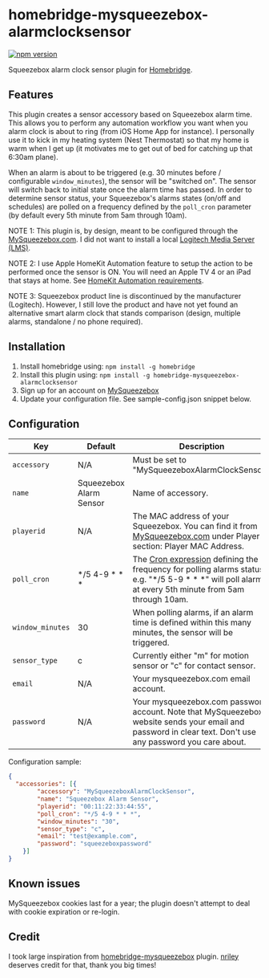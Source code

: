 # homebridge-mysqueezebox-alarmclocksensor

[![npm version](https://badge.fury.io/js/homebridge-mysqueezebox-alarmclocksensor.svg)](https://badge.fury.io/js/homebridge-mysqueezebox-alarmclocksensor)

Squeezebox alarm clock sensor plugin for [Homebridge](https://github.com/nfarina/homebridge).

## Features

This plugin creates a sensor accessory based on Squeezebox alarm time. This allows you to perform any automation workflow you want when you alarm clock is about to ring (from iOS Home App for instance). I personally use it to kick in my heating system (Nest Thermostat) so that my home is warm when I get up (it motivates me to get out of bed for catching up that 6:30am plane).

When an alarm is about to be triggered (e.g. 30 minutes before / configurable `window_minutes`), the sensor will be "switched on". The sensor will switch back to initial state once the alarm time has passed. 
In order to determine sensor status, your Squeezebox's alarms states (on/off and schedules) are polled on a frequency defined by the `poll_cron` parameter (by default every 5th minute from 5am through 10am).

NOTE 1: This plugin is, by design, meant to be configured through the [MySqueezebox.com](http://mysqueezebox.com). I did not want to install a local [Logitech Media Server (LMS)](https://en.wikipedia.org/wiki/Logitech_Media_Server).

NOTE 2: I use Apple HomeKit Automation feature to setup the action to be performed once the sensor is ON. You will need an Apple TV 4 or an iPad that stays at home. See [HomeKit Automation requirements](https://support.apple.com/en-us/HT207057).

NOTE 3: Squeezebox product line is discontinued by the manufacturer (Logitech). However, I still love the product and have not yet found an alternative smart alarm clock that stands comparison (design, multiple alarms, standalone / no phone required).

## Installation

1. Install homebridge using: `npm install -g homebridge`
2. Install this plugin using: `npm install -g homebridge-mysqueezebox-alarmclocksensor`
3. Sign up for an account on [MySqueezebox](http://mysqueezebox.com/)
4. Update your configuration file. See sample-config.json snippet below.

## Configuration

| Key | Default | Description |
| --- | --- | --- |
| `accessory` | N/A | Must be set to "MySqueezeboxAlarmClockSensor".|
| `name	` | Squeezebox Alarm Sensor | Name of accessory.|
| `playerid` | N/A | The MAC address of your Squeezebox. You can find it from [MySqueezebox.com](http://mysqueezebox.com) under Player section: Player MAC Address.|
| `poll_cron` | */5 4-9 * * * | The [Cron expression](https://www.npmjs.com/package/node-cron#cron-syntax) defining the frequency for polling alarms status. e.g. "*/5 5-9 * * *" will poll alarms at every 5th minute from 5am through 10am.|
| `window_minutes` | 30 | When polling alarms, if an alarm time is defined within this many minutes, the sensor will be triggered. |
| `sensor_type` | c | Currently either "m" for motion sensor or "c" for contact sensor.|
| `email` | N/A | Your mysqueezebox.com email account.|
| `password` | N/A | Your mysqueezebox.com password account. Note that MySqueezebox website sends your email and password in clear text.  Don't use any password you care about.|

Configuration sample:

```json
{
  "accessories": [{
		"accessory": "MySqueezeboxAlarmClockSensor",
		"name": "Squeezebox Alarm Sensor",
		"playerid": "00:11:22:33:44:55",
		"poll_cron": "*/5 4-9 * * *",
		"window_minutes": "30",
		"sensor_type": "c",
		"email": "test@example.com",
		"password": "squeezeboxpassword"
	}]
}
```

## Known issues

MySqueezebox cookies last for a year; the plugin doesn't attempt to deal with cookie expiration or re-login.

## Credit

I took large inspiration from [homebridge-mysqueezebox](https://github.com/nriley/homebridge-mysqueezebox) plugin. [nriley](https://github.com/nriley) deserves credit for that, thank you big times!
